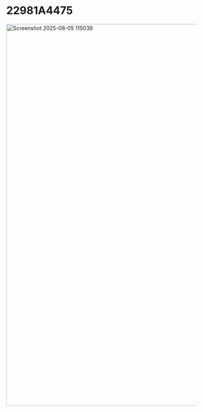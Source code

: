 # 22981A4475

<img width="1920" height="1008" alt="Screenshot 2025-08-05 115039" src="https://github.com/user-attachments/assets/bdc16a80-e1b2-4caa-869a-70d516e478fb" />
